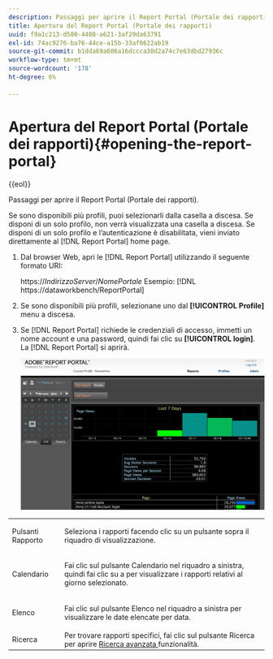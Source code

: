 ```yaml
---
description: Passaggi per aprire il Report Portal (Portale dei rapporti).
title: Apertura del Report Portal (Portale dei rapporti)
uuid: f9a1c213-d500-4408-a621-3af29da63791
exl-id: 74ac9276-ba76-44ce-a15b-33af0622ab19
source-git-commit: b1dda69a606a16dccca30d2a74c7e63dbd27936c
workflow-type: tm+mt
source-wordcount: '178'
ht-degree: 6%

---
```


# Apertura del Report Portal (Portale dei rapporti){#opening-the-report-portal}

{{eol}}

Passaggi per aprire il Report Portal (Portale dei rapporti).

Se sono disponibili più profili, puoi selezionarli dalla casella a discesa. Se disponi di un solo profilo, non verrà visualizzata una casella a discesa. Se disponi di un solo profilo e l’autenticazione è disabilitata, vieni inviato direttamente al [!DNL Report Portal] home page.

1. Dal browser Web, apri le [!DNL Report Portal] utilizzando il seguente formato URI:

   https://*IndirizzoServer*/*NomePortale*
Esempio: [!DNL https://dataworkbench/ReportPortal]
1. Se sono disponibili più profili, selezionane uno dal **[!UICONTROL Profile]** menu a discesa.
1. Se [!DNL Report Portal] richiede le credenziali di accesso, immetti un nome account e una password, quindi fai clic su **[!UICONTROL login]**. La [!DNL Report Portal] si aprirà.

   ![](assets/report_portal_home.png)

<table id="table_E68190C670684FA798B41702FC911827">
 <tbody>
  <tr>
   <td colname="col1"> Pulsanti Rapporto </td>
   <td colname="col2"> <p>Seleziona i rapporti facendo clic su un pulsante sopra il riquadro di visualizzazione. </p> </td>
  </tr>
  <tr>
   <td colname="col1"> Calendario </td>
   <td colname="col2"> <p>Fai clic sul pulsante <span class="uicontrol"> Calendario </span> nel riquadro a sinistra, quindi fai clic su a per visualizzare i rapporti relativi al giorno selezionato. </p> </td>
  </tr>
  <tr>
   <td colname="col1"> Elenco </td>
   <td colname="col2"> <p>Fai clic sul pulsante <span class="uicontrol"> Elenco </span> nel riquadro a sinistra per visualizzare le date elencate per data. </p> </td>
  </tr>
  <tr>
   <td colname="col1"> Ricerca </td>
   <td colname="col2"> Per trovare rapporti specifici, fai clic sul pulsante <span class="uicontrol"> Ricerca </span> per aprire <a href="../../../home/c-rpt-oview/c-search-adv.md#concept-083b751e28b645ceaa4d9784d21f78ca"> Ricerca avanzata </a> funzionalità. </td>
  </tr>
 </tbody>
</table>
